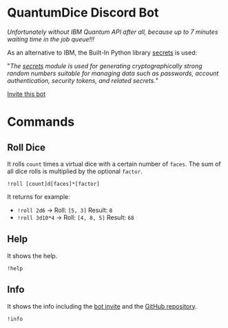# QuantumDice Discord Bot

*Unfortunately without IBM Quantum API after all, because up to 7 minutes waiting time in the job queue!!!*

As an alternative to IBM, the Built-In Python library [secrets](https://docs.python.org/3/library/secrets.html) is used:

"*The [secrets](https://docs.python.org/3/library/secrets.html) module is used for generating cryptographically strong random numbers suitable for managing data such as passwords, account authentication, security tokens, and related secrets.*"

[Invite this bot](https://discordapp.com/oauth2/authorize?client_id=844685330241159170&permissions=8&scope=bot)

# Commands

## Roll Dice

It rolls `count` times a virtual dice with a certain number of `faces`. The sum of all dice rolls is multiplied by the optional `factor`.

`!roll [count]d[faces]*[factor]`

It returns for example:

* `!roll 2d6` -> Roll: `[5, 3]` Result: `8`
* `!roll 3d10*4` -> Roll: `[4, 8, 5]` Result: `68`

## Help

It shows the help.

`!help`

## Info

It shows the info including the [bot invite](https://discordapp.com/oauth2/authorize?client_id=844685330241159170&permissions=8&scope=bot) and the [GitHub repository](https://github.com/InformaticFreak/QuantumDice). 

`!info`

